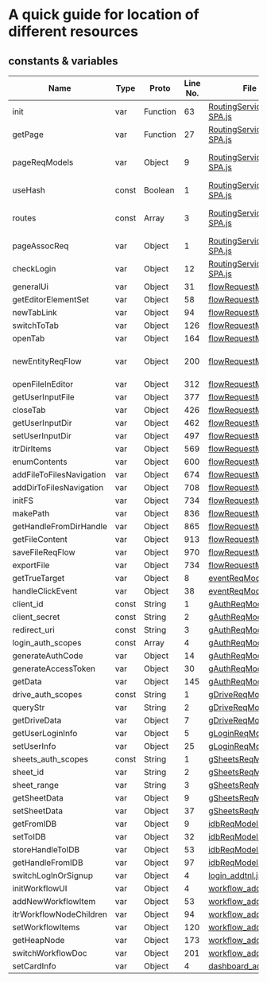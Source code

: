 # A quick guide for location of different resources

## constants & variables

| Name                     | Type  | Proto    | Line No. | File                                                                    | Comment              |
| ------------------------ | ----- | -------- | -------- | ----------------------------------------------------------------------- | -------------------- |
| init                     | var   | Function | 63       | [RoutingService-SPA.js](./function/RoutingService-SPA.js)               | initiation           |
| getPage                  | var   | Function | 27       | [RoutingService-SPA.js](./function/RoutingService-SPA.js)               | --                   |
| pageReqModels            | var   | Object   | 9        | [RoutingService-SPA.js](./function/RoutingService-SPA.js)               | pageUI-route mapping |
| useHash                  | const | Boolean  | 1        | [RoutingService-SPA.js](./function/RoutingService-SPA.js)               | --                   |
| routes                   | const | Array    | 3        | [RoutingService-SPA.js](./function/RoutingService-SPA.js)               | possible page routes |
| pageAssocReq             | var   | Object   | 1        | [RoutingService-SPA.js](./function/RoutingService-SPA.js)               | --                   |
| checkLogin               | var   | Object   | 12       | [RoutingService-SPA.js](./function/RoutingService-SPA.js)               | --                   |
| generalUi                | var   | Object   | 31       | [flowRequestModels.js](./form/flow-request-models/flowRequestModels.js) | --                   |
| getEditorElementSet      | var   | Object   | 58       | [flowRequestModels.js](./form/flow-request-models/flowRequestModels.js) | --                   |
| newTabLink               | var   | Object   | 94       | [flowRequestModels.js](./form/flow-request-models/flowRequestModels.js) | --                   |
| switchToTab              | var   | Object   | 126      | [flowRequestModels.js](./form/flow-request-models/flowRequestModels.js) | --                   |
| openTab                  | var   | Object   | 164      | [flowRequestModels.js](./form/flow-request-models/flowRequestModels.js) | --                   |
| newEntityReqFlow         | var   | Object   | 200      | [flowRequestModels.js](./form/flow-request-models/flowRequestModels.js) | create new Entity    |
| openFileInEditor         | var   | Object   | 312      | [flowRequestModels.js](./form/flow-request-models/flowRequestModels.js) | --                   |
| getUserInputFile         | var   | Object   | 377      | [flowRequestModels.js](./form/flow-request-models/flowRequestModels.js) | --                   |
| closeTab                 | var   | Object   | 426      | [flowRequestModels.js](./form/flow-request-models/flowRequestModels.js) | --                   |
| getUserInputDir          | var   | Object   | 462      | [flowRequestModels.js](./form/flow-request-models/flowRequestModels.js) | --                   |
| setUserInputDir          | var   | Object   | 497      | [flowRequestModels.js](./form/flow-request-models/flowRequestModels.js) | --                   |
| itrDirItems              | var   | Object   | 569      | [flowRequestModels.js](./form/flow-request-models/flowRequestModels.js) | --                   |
| enumContents             | var   | Object   | 600      | [flowRequestModels.js](./form/flow-request-models/flowRequestModels.js) | --                   |
| addFileToFilesNavigation | var   | Object   | 674      | [flowRequestModels.js](./form/flow-request-models/flowRequestModels.js) | --                   |
| addDirToFilesNavigation  | var   | Object   | 708      | [flowRequestModels.js](./form/flow-request-models/flowRequestModels.js) | --                   |
| initFS                   | var   | Object   | 734      | [flowRequestModels.js](./form/flow-request-models/flowRequestModels.js) | --                   |
| makePath                 | var   | Object   | 836      | [flowRequestModels.js](./form/flow-request-models/flowRequestModels.js) | --                   |
| getHandleFromDirHandle   | var   | Object   | 865      | [flowRequestModels.js](./form/flow-request-models/flowRequestModels.js) | --                   |
| getFileContent           | var   | Object   | 913      | [flowRequestModels.js](./form/flow-request-models/flowRequestModels.js) | --                   |
| saveFileReqFlow          | var   | Object   | 970      | [flowRequestModels.js](./form/flow-request-models/flowRequestModels.js) | --                   |
| exportFile               | var   | Object   | 734      | [flowRequestModels.js](./form/flow-request-models/flowRequestModels.js) | --                   |
| getTrueTarget            | var   | Object   | 8        | [eventReqModels.js](./form/flow-request-models/eventReqModels.js)       | --                   |
| handleClickEvent         | var   | Object   | 38       | [eventReqModels.js](./form/flow-request-models/eventReqModels.js)       | --                   |
| client_id                | const | String   | 1        | [gAuthReqModels.js](./form/flow-request-models/gAuthReqModels.js)       | --                   |
| client_secret            | const | String   | 2        | [gAuthReqModels.js](./form/flow-request-models/gAuthReqModels.js)       | --                   |
| redirect_uri             | const | String   | 3        | [gAuthReqModels.js](./form/flow-request-models/gAuthReqModels.js)       | --                   |
| login_auth_scopes        | const | Array    | 4        | [gAuthReqModels.js](./form/flow-request-models/gAuthReqModels.js)       | --                   |
| generateAuthCode         | var   | Object   | 14       | [gAuthReqModels.js](./form/flow-request-models/gAuthReqModels.js)       | --                   |
| generateAccessToken      | var   | Object   | 30       | [gAuthReqModels.js](./form/flow-request-models/gAuthReqModels.js)       | --                   |
| getData                  | var   | Object   | 145      | [gAuthReqModels.js](./form/flow-request-models/gAuthReqModels.js)       | --                   |
| drive_auth_scopes        | const | String   | 1        | [gDriveReqModels.js](./form/flow-request-models/gDriveReqModels.js)     | --                   |
| queryStr                 | var   | String   | 2        | [gDriveReqModels.js](./form/flow-request-models/gDriveReqModels.js)     | --                   |
| getDriveData             | var   | Object   | 7        | [gDriveReqModels.js](./form/flow-request-models/gDriveReqModels.js)     | --                   |
| getUserLoginInfo         | var   | Object   | 5        | [gLoginReqModels.js](./form/flow-request-models/gLoginReqModels.js)     | --                   |
| setUserInfo              | var   | Object   | 25       | [gLoginReqModels.js](./form/flow-request-models/gLoginReqModels.js)     | --                   |
| sheets_auth_scopes       | const | String   | 1        | [gSheetsReqModels.js](./form/flow-request-models/gSheetsReqModels.js)   | --                   |
| sheet_id                 | var   | String   | 2        | [gSheetsReqModels.js](./form/flow-request-models/gSheetsReqModels.js)   | --                   |
| sheet_range              | var   | String   | 3        | [gSheetsReqModels.js](./form/flow-request-models/gSheetsReqModels.js)   | --                   |
| getSheetData             | var   | Object   | 9        | [gSheetsReqModels.js](./form/flow-request-models/gSheetsReqModels.js)   | --                   |
| setSheetData             | var   | Object   | 37       | [gSheetsReqModels.js](./form/flow-request-models/gSheetsReqModels.js)   | --                   |
| getFromIDB               | var   | Object   | 9        | [idbReqModels.js](./form/flow-request-models/idbReqModels.js)           | --                   |
| setToIDB                 | var   | Object   | 32       | [idbReqModels.js](./form/flow-request-models/idbReqModels.js)           | --                   |
| storeHandleToIDB         | var   | Object   | 53       | [idbReqModels.js](./form/flow-request-models/idbReqModels.js)           | --                   |
| getHandleFromIDB         | var   | Object   | 97       | [idbReqModels.js](./form/flow-request-models/idbReqModels.js)           | --                   |
| switchLogInOrSignup      | var   | Object   | 4        | [login_addtnl.js](./form/flow-request-models/login_addtnl.js)           | --                   |
| initWorkflowUI           | var   | Object   | 4        | [workflow_addtnl.js](./form/flow-request-models/workflow_addtnl.js)     | --                   |
| addNewWorkflowItem       | var   | Object   | 53       | [workflow_addtnl.js](./form/flow-request-models/workflow_addtnl.js)     | --                   |
| itrWorkflowNodeChildren  | var   | Object   | 94       | [workflow_addtnl.js](./form/flow-request-models/workflow_addtnl.js)     | --                   |
| setWorkflowItems         | var   | Object   | 120      | [workflow_addtnl.js](./form/flow-request-models/workflow_addtnl.js)     | --                   |
| getHeapNode              | var   | Object   | 173      | [workflow_addtnl.js](./form/flow-request-models/workflow_addtnl.js)     | --                   |
| switchWorkflowDoc        | var   | Object   | 201      | [workflow_addtnl.js](./form/flow-request-models/workflow_addtnl.js)     | --                   |
| setCardInfo              | var   | Object   | 4        | [dashboard_addtnl.js](./form/flow-request-models/dashboard_addtnl.js)   | --                   |
